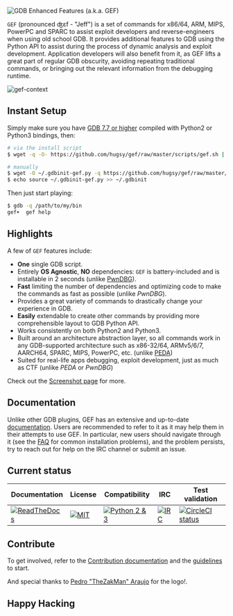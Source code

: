 ![GDB Enhanced Features (a.k.a. GEF)](https://i.imgur.com/7kUaMbK.png)


`GEF` (pronounced ʤɛf - "Jeff") is a set of commands for x86/64, ARM, MIPS, PowerPC and SPARC to assist exploit developers and reverse-engineers when using old school GDB. It provides additional features to GDB using the Python API to assist during the process of dynamic analysis and exploit development. Application developers will also benefit from it, as GEF lifts a great part of regular GDB obscurity, avoiding repeating traditional commands, or bringing out the relevant information from the debugging runtime.

![gef-context](https://i.imgur.com/E3EuQPs.png)


## Instant Setup ##

Simply make sure you have [GDB 7.7 or higher](https://www.gnu.org/s/gdb) compiled with Python2 or Python3 bindings, then:

```bash
# via the install script
$ wget -q -O- https://github.com/hugsy/gef/raw/master/scripts/gef.sh | sh

# manually
$ wget -O ~/.gdbinit-gef.py -q https://github.com/hugsy/gef/raw/master/gef.py
$ echo source ~/.gdbinit-gef.py >> ~/.gdbinit
```

Then just start playing:

```bash
$ gdb -q /path/to/my/bin
gef➤  gef help
```


## Highlights ##

A few of `GEF` features include:

  * **One** single GDB script.
  * Entirely **OS Agnostic**, **NO** dependencies: `GEF` is battery-included and is installable in 2 seconds (unlike [PwnDBG](https://github.com/pwndbg/pwndbg)).
  * **Fast** limiting the number of dependencies and optimizing code to make the
    commands as fast as possible (unlike _PwnDBG_).
  * Provides a great variety of commands to drastically change your experience in     GDB.
  * **Easily** extendable to create other commands by providing more comprehensible
    layout to GDB Python API.
  * Works consistently on both Python2 and Python3.
  * Built around an architecture abstraction layer, so all commands work in any
    GDB-supported architecture such as x86-32/64, ARMv5/6/7, AARCH64, SPARC, MIPS,
    PowerPC, etc. (unlike [PEDA](https://github.com/longld/peda))
  * Suited for real-life apps debugging, exploit development, just as much as
    CTF (unlike _PEDA_ or _PwnDBG_)

Check out the [Screenshot page](docs/screenshots.md) for more.


## Documentation ##

Unlike other GDB plugins, GEF has an extensive and up-to-date [documentation](https://gef.readthedocs.io/). Users are recommended to refer to it as it may help them in their attempts to use GEF. In particular, new users should navigate through it (see the [FAQ](https://gef.readthedocs.io/en/master/faq/) for common installation problems), and the problem persists, try to reach out for help on the IRC channel or submit an issue.


## Current status ##

| Documentation | License | Compatibility | IRC | Test validation |
|--|--|--|--|--|
| [![ReadTheDocs](https://readthedocs.org/projects/gef/badge/?version=master)](https://gef.readthedocs.org/en/master/) |  [![MIT](https://img.shields.io/packagist/l/doctrine/orm.svg?maxAge=2592000?style=plastic)](https://github.com/hugsy/gef/blob/master/LICENSE) | [![Python 2 & 3](https://img.shields.io/badge/Python-2%20%26%203-green.svg)](https://github.com/hugsy/gef/) | [![IRC](https://img.shields.io/badge/freenode-%23%23gef-yellowgreen.svg)](https://webchat.freenode.net/?channels=##gef) | [![CircleCI status](https://circleci.com/gh/hugsy/gef/tree/master.svg?style=shield)](https://circleci.com/gh/hugsy/gef/tree/master) |



## Contribute ##

To get involved, refer to the [Contribution documentation](https://gef.readthedocs.io/en/master/#contribution) and the [guidelines](https://github.com/hugsy/gef/blob/dev/.github/CONTRIBUTING.md) to start.

And special thanks to [Pedro "TheZakMan" Araujo](https://thezakman.tumblr.com/) for the logo!.


## Happy Hacking ##
